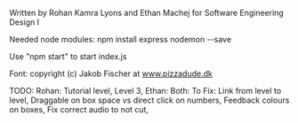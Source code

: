 Written by Rohan Kamra Lyons and Ethan Machej for Software Engineering Design I

Needed node modules:
npm install express nodemon --save

Use "npm start" to start index.js

Font: copyright (c) Jakob Fischer at www.pizzadude.dk

TODO:   Rohan: 
            Tutorial level,
            Level 3,
        Ethan:
        Both:
        To Fix:
            Link from level to level,
            Draggable on box space vs direct click on numbers,
            Feedback colours on boxes,
            Fix correct audio to not cut,